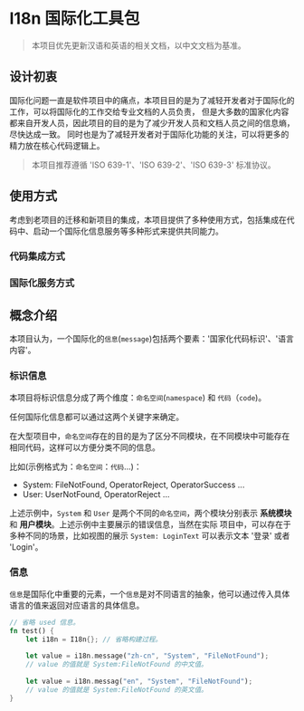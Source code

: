 # I18n 国际化工具包

> 本项目优先更新汉语和英语的相关文档，以中文文档为基准。

## 设计初衷

国际化问题一直是软件项目中的痛点，本项目目的是为了减轻开发者对于国际化的工作，可以将国际化的工作交给专业文档的人员负责，
但是大多数的国家化内容都来自开发人员，因此项目的目的是为了减少开发人员和文档人员之间的信息熵，尽快达成一致。
同时也是为了减轻开发者对于国际化功能的关注，可以将更多的精力放在核心代码逻辑上。

> 本项目推荐遵循 'ISO 639-1'、'ISO 639-2'、'ISO 639-3' 标准协议。

## 使用方式

考虑到老项目的迁移和新项目的集成，本项目提供了多种使用方式，包括集成在代码中、启动一个国际化信息服务等多种形式来提供共同能力。

### 代码集成方式
### 国际化服务方式

## 概念介绍

本项目认为，一个国际化的`信息`(`message`)包括两个要素：'国家化代码标识'、'语言内容'。

### 标识信息

本项目将标识信息分成了两个维度：`命名空间`(`namespace`) 和 `代码`（`code`)。

任何国际化信息都可以通过这两个关键字来确定。

在大型项目中，`命名空间`存在的目的是为了区分不同模块，在不同模块中可能存在相同代码，这样可以方便分类不同的信息。

比如(示例格式为：`命名空间`：`代码`...)：

- System: FileNotFound, OperatorReject, OperatorSuccess ...
- User: UserNotFound, OperatorReject ...

上述示例中，`System` 和 `User` 是两个不同的`命名空间`，两个模块分别表示 **系统模块** 和 **用户模块**。上述示例中主要展示的错误信息，当然在实际
项目中，可以存在于多种不同的场景，比如视图的展示 `System: LoginText` 可以表示文本 '登录' 或者 'Login'。

### 信息

`信息`是国际化中重要的元素，一个`信息`是对不同语言的抽象，他可以通过传入具体语言的值来返回对应语言的具体信息。

```rust
// 省略 used 信息。
fn test() {
    let i18n = I18n{}; // 省略构建过程。
    
    let value = i18n.message("zh-cn", "System", "FileNotFound");
    // value 的值就是 System:FileNotFound 的中文值。
    
    let value = i18n.messag("en", "System", "FileNotFound");
    // value 的值就是 System:FileNotFound 的英文值。
}
```